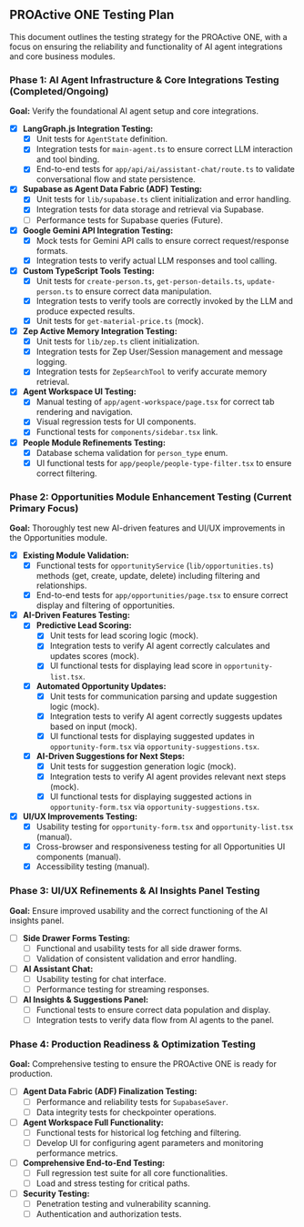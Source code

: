 ## PROActive ONE Testing Plan

This document outlines the testing strategy for the PROActive ONE, with a focus on ensuring the reliability and functionality of AI agent integrations and core business modules.

### Phase 1: AI Agent Infrastructure & Core Integrations Testing (Completed/Ongoing)

**Goal:** Verify the foundational AI agent setup and core integrations.

- [x] **LangGraph.js Integration Testing:**
    - [x] Unit tests for `AgentState` definition.
    - [x] Integration tests for `main-agent.ts` to ensure correct LLM interaction and tool binding.
    - [x] End-to-end tests for `app/api/ai/assistant-chat/route.ts` to validate conversational flow and state persistence.
- [x] **Supabase as Agent Data Fabric (ADF) Testing:**
    - [x] Unit tests for `lib/supabase.ts` client initialization and error handling.
    - [x] Integration tests for data storage and retrieval via Supabase.
    - [ ] Performance tests for Supabase queries (Future).
- [x] **Google Gemini API Integration Testing:**
    - [x] Mock tests for Gemini API calls to ensure correct request/response formats.
    - [x] Integration tests to verify actual LLM responses and tool calling.
- [x] **Custom TypeScript Tools Testing:**
    - [x] Unit tests for `create-person.ts`, `get-person-details.ts`, `update-person.ts` to ensure correct data manipulation.
    - [x] Integration tests to verify tools are correctly invoked by the LLM and produce expected results.
    - [x] Unit tests for `get-material-price.ts` (mock).
- [x] **Zep Active Memory Integration Testing:**
    - [x] Unit tests for `lib/zep.ts` client initialization.
    - [x] Integration tests for Zep User/Session management and message logging.
    - [x] Integration tests for `ZepSearchTool` to verify accurate memory retrieval.
- [x] **Agent Workspace UI Testing:**
    - [x] Manual testing of `app/agent-workspace/page.tsx` for correct tab rendering and navigation.
    - [x] Visual regression tests for UI components.
    - [x] Functional tests for `components/sidebar.tsx` link.
- [x] **People Module Refinements Testing:**
    - [x] Database schema validation for `person_type` enum.
    - [x] UI functional tests for `app/people/people-type-filter.tsx` to ensure correct filtering.

### Phase 2: Opportunities Module Enhancement Testing (Current Primary Focus)

**Goal:** Thoroughly test new AI-driven features and UI/UX improvements in the Opportunities module.

- [x] **Existing Module Validation:**
    - [x] Functional tests for `opportunityService` (`lib/opportunities.ts`) methods (get, create, update, delete) including filtering and relationships.
    - [x] End-to-end tests for `app/opportunities/page.tsx` to ensure correct display and filtering of opportunities.
- [x] **AI-Driven Features Testing:**
    - [x] **Predictive Lead Scoring:**
        - [x] Unit tests for lead scoring logic (mock).
        - [x] Integration tests to verify AI agent correctly calculates and updates scores (mock).
        - [x] UI functional tests for displaying lead score in `opportunity-list.tsx`.
    - [x] **Automated Opportunity Updates:**
        - [x] Unit tests for communication parsing and update suggestion logic (mock).
        - [x] Integration tests to verify AI agent correctly suggests updates based on input (mock).
        - [x] UI functional tests for displaying suggested updates in `opportunity-form.tsx` via `opportunity-suggestions.tsx`.
    - [x] **AI-Driven Suggestions for Next Steps:**
        - [x] Unit tests for suggestion generation logic (mock).
        - [x] Integration tests to verify AI agent provides relevant next steps (mock).
        - [x] UI functional tests for displaying suggested actions in `opportunity-form.tsx` via `opportunity-suggestions.tsx`.
- [x] **UI/UX Improvements Testing:**
    - [x] Usability testing for `opportunity-form.tsx` and `opportunity-list.tsx` (manual).
    - [x] Cross-browser and responsiveness testing for all Opportunities UI components (manual).
    - [x] Accessibility testing (manual).

### Phase 3: UI/UX Refinements & AI Insights Panel Testing

**Goal:** Ensure improved usability and the correct functioning of the AI insights panel.

- [ ] **Side Drawer Forms Testing:**
    - [ ] Functional and usability tests for all side drawer forms.
    - [ ] Validation of consistent validation and error handling.
- [ ] **AI Assistant Chat:**
    - [ ] Usability testing for chat interface.
    - [ ] Performance testing for streaming responses.
- [ ] **AI Insights & Suggestions Panel:**
    - [ ] Functional tests to ensure correct data population and display.
    - [ ] Integration tests to verify data flow from AI agents to the panel.

### Phase 4: Production Readiness & Optimization Testing

**Goal:** Comprehensive testing to ensure the PROActive ONE is ready for production.

- [ ] **Agent Data Fabric (ADF) Finalization Testing:**
    - [ ] Performance and reliability tests for `SupabaseSaver`.
    - [ ] Data integrity tests for checkpointer operations.
- [ ] **Agent Workspace Full Functionality:**
    - [ ] Functional tests for historical log fetching and filtering.
    - [ ] Develop UI for configuring agent parameters and monitoring performance metrics.
- [ ] **Comprehensive End-to-End Testing:**
    - [ ] Full regression test suite for all core functionalities.
    - [ ] Load and stress testing for critical paths.
- [ ] **Security Testing:**
    - [ ] Penetration testing and vulnerability scanning.
    - [ ] Authentication and authorization tests.
